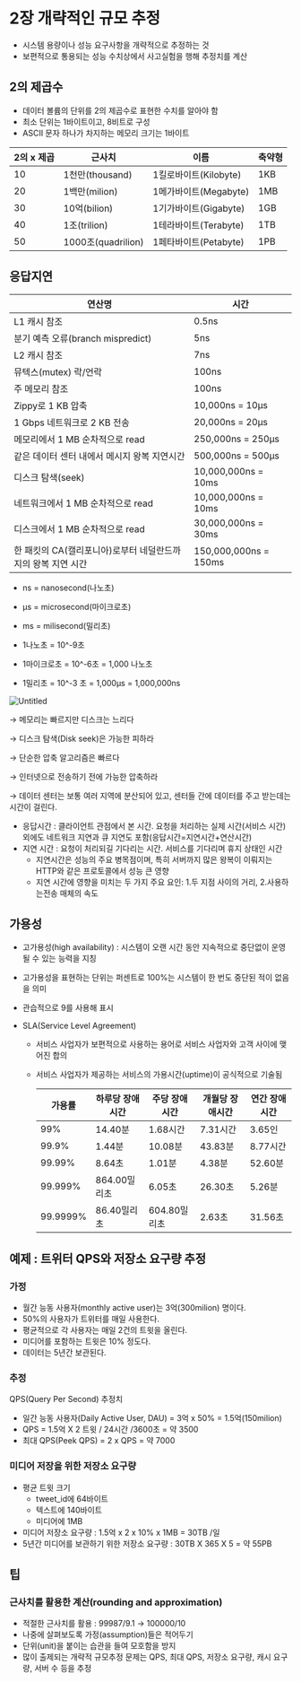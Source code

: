 # 2장 개략적인 규모 추정

- 시스템 용량이나 성능 요구사항을 개략적으로 추정하는 것
- 보편적으로 통용되는 성능 수치상에서 사고실험을 행해 추정치를 계산



## 2의 제곱수

- 데이터 볼륨의 단위를 2의 제곱수로 표현한 수치를 알아야 함
- 최소 단위는 1바이트이고, 8비트로 구성
- ASCII 문자 하나가 차지하는 메모리 크기는 1바이트

| 2의 x 제곱 | 근사치             | 이름                  | 축약형 |
| ---------- | ------------------ | --------------------- | ------ |
| 10         | 1천만(thousand)    | 1킬로바이트(Kilobyte) | 1KB    |
| 20         | 1백만(milion)      | 1메가바이트(Megabyte) | 1MB    |
| 30         | 10억(bilion)       | 1기가바이트(Gigabyte) | 1GB    |
| 40         | 1조(trilion)       | 1테라바이트(Terabyte) | 1TB    |
| 50         | 1000조(quadrilion) | 1페타바이트(Petabyte) | 1PB    |



## 응답지연

| 연산명                                                       | 시간                  |
| ------------------------------------------------------------ | --------------------- |
| L1 캐시 참조                                                 | 0.5ns                 |
| 분기 예측 오류(branch mispredict)                            | 5ns                   |
| L2 캐시 참조                                                 | 7ns                   |
| 뮤텍스(mutex) 락/언락                                        | 100ns                 |
| 주 메모리 참조                                               | 100ns                 |
| Zippy로 1 KB 압축                                            | 10,000ns = 10µs       |
| 1 Gbps 네트워크로 2 KB 전송                                  | 20,000ns = 20µs       |
| 메모리에서 1 MB 순차적으로 read                              | 250,000ns = 250µs     |
| 같은 데이터 센터 내에서 메시지 왕복 지연시간                 | 500,000ns = 500µs     |
| 디스크 탐색(seek)                                            | 10,000,000ns = 10ms   |
| 네트워크에서 1 MB 순차적으로 read                            | 10,000,000ns = 10ms   |
| 디스크에서 1 MB 순차적으로 read                              | 30,000,000ns = 30ms   |
| 한 패킷의 CA(캘리포니아)로부터 네덜란드까지의 왕복 지연 시간 | 150,000,000ns = 150ms |

- ns = nanosecond(나노초)

- µs = microsecond(마이크로초)

- ms = milisecond(밀리초)

- 1나노초 = 10^-9초

- 1마이크로초 = 10^-6초 = 1,000 나노초

- 1밀리초 = 10^-3 초 = 1,000µs = 1,000,000ns

  

![Untitled](https://user-images.githubusercontent.com/90545926/180793920-a7c68c3c-8552-47b0-9dc8-172016cbf339.png)

→  메모리는 빠르지만 디스크는 느리다

→ 디스크 탐색(Disk seek)은 가능한 피하라

→ 단순한 압축 알고리즘은 빠르다

→ 인터넷으로 전송하기 전에 가능한 압축하라

→ 데이터 센터는 보통 여러 지역에 분산되어 있고, 센터들 간에 데이터를 주고 받는데는 시간이 걸린다.




- 응답시간 : 클라이언트 관점에서 본 시간. 요청을 처리하는 실제 시간(서비스 시간) 외에도 네트워크 지연과 큐 지연도 포함(응답시간=지연시간+연산시간)
- 지연 시간 : 요청이 처리되길 기다리는 시간. 서비스를 기다리며 휴지 상태인 시간
  - 지연시간은 성능의 주요 병목점이며, 특히 서버까지 많은 왕복이 이뤄지는 HTTP와 같은 프로토콜에서 성능 큰 영향
  - 지연 시간에 영향을 미치는 두 가지 주요 요인: 1.두 지점 사이의 거리, 2.사용하는전송 매체의 속도



## 가용성

- 고가용성(high availability) : 시스템이 오랜 시간 동안 지속적으로 중단없이 운영될 수 있는 능력을 지칭

- 고가용성을 표현하는 단위는 퍼센트로 100%는 시스템이 한 번도 중단된 적이 없음을 의미

- 관습적으로 9를 사용해 표시

- SLA(Service Level Agreement)

  - 서비스 사업자가 보편적으로 사용하는 용어로 서비스 사업자와 고객 사이에 맺어진 합의

  - 서비스 사업자가 제공하는 서비스의 가용시간(uptime)이 공식적으로 기술됨

    | 가용률   | 하루당 장애시간 | 주당 장애시간 | 개월당 장애시간 | 연간 장애시간 |
    | -------- | --------------- | ------------- | --------------- | ------------- |
    | 99%      | 14.40분         | 1.68시간      | 7.31시간        | 3.65인        |
    | 99.9%    | 1.44분          | 10.08분       | 43.83분         | 8.77시간      |
    | 99.99%   | 8.64초          | 1.01분        | 4.38분          | 52.60분       |
    | 99.999%  | 864.00밀리초    | 6.05초        | 26.30초         | 5.26분        |
    | 99.9999% | 86.40밀리초     | 604.80밀리초  | 2.63초          | 31.56초       |



## **예제 : 트위터 QPS와 저장소 요구량 추정**

### **가정**

- 월간 능동 사용자(monthly active user)는 3억(300milion) 명이다.
- 50%의 사용자가 트위터를 매일 사용한다.
- 평균적으로 각 사용자는 매일 2건의 트윗을 올린다.
- 미디어를 포함하는 트윗은 10% 정도다.
- 데이터는 5년간 보관된다.

### **추정**

QPS(Query Per Second) 추정치

- 일간 능동 사용자(Daily Active User, DAU) = 3억 x 50% = 1.5억(150milion)
- QPS = 1.5억 X 2 트윗 / 24시간 /3600초 = 약 3500
- 최대 QPS(Peek QPS) = 2 x QPS = 약 7000

### **미디어 저장을 위한 저장소 요구량**

- 평균 트윗 크기
  - tweet_id에 64바이트
  - 텍스트에 140바이트
  - 미디어에 1MB
- 미디어 저장소 요구량 : 1.5억 x 2 x 10% x 1MB = 30TB /일
- 5년간 미디어를 보관하기 위한 저장소 요구량 : 30TB X 365 X 5 = 약 55PB



## 팁

### 근사치를 활용한 계산(rounding and approximation)

- 적절한 근사치를 활용 : 99987/9.1 → 100000/10
- 나중에 살펴보도록 가정(assumption)들은 적어두기
- 단위(unit)을 붙이는 습관을 들여 모호함을 방지
- 많이 출제되는 개략적 규모추정 문제는 QPS, 최대 QPS, 저장소 요구량, 캐시 요구량, 서버 수 등을 추정